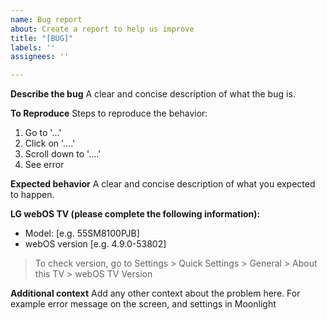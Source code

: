 ```yaml
---
name: Bug report
about: Create a report to help us improve
title: "[BUG]"
labels: ''
assignees: ''

---
```


**Describe the bug**
A clear and concise description of what the bug is.

**To Reproduce**
Steps to reproduce the behavior:
1. Go to '...'
2. Click on '....'
3. Scroll down to '....'
4. See error

**Expected behavior**
A clear and concise description of what you expected to happen.

**LG webOS TV (please complete the following information):**
 - Model: [e.g. 55SM8100PJB]
 - webOS version [e.g. 4.9.0-53802]

> To check version, go to Settings > Quick Settings > General > About this TV > webOS TV Version

**Additional context**
Add any other context about the problem here. For example error message on the screen, and settings in Moonlight
